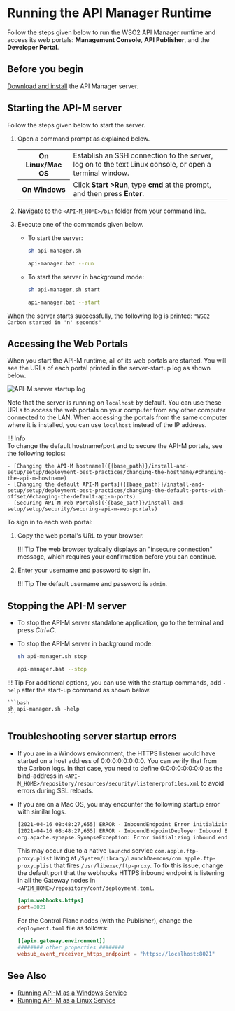# Running the API Manager Runtime

Follow the steps given below to run the WSO2 API Manager runtime and access its web portals: **Management Console**, **API Publisher**, and the **Developer Portal**.

## Before you begin

[Download and install]({{base_path}}/install-and-setup/install/installing-the-product/installing-api-m-runtime) the API Manager server.

## Starting the API-M server

Follow the steps given below to start the server.

1.  Open a command prompt as explained below.

    <table>
        <tr>
            <th>On <b>Linux/Mac OS</b></td>
            <td>Establish an SSH connection to the server, log on to the text Linux console, or open a terminal window.</td>
        </tr>
        <tr>
            <th>On <b>Windows</b></td>
            <td>Click <b>Start &gt;Run</b>, type <b>cmd</b> at the prompt, and then press <b>Enter</b>.</td>
        </tr>
    </table>     

2.  Navigate to the `<API-M_HOME>/bin` folder from your command line.
3.  Execute one of the commands given below.

    -   To start the server:

        ```bash tab="On MacOS/Linux"
        sh api-manager.sh
        ```

        ```bash tab="On Windows"
        api-manager.bat --run
        ```

    -   To start the server in background mode:

        ```bash tab="On macOS/Linux"
        sh api-manager.sh start
        ```

        ```bash tab="On Windows"
        api-manager.bat --start
        ```

When the server starts successfully, the following log is printed: `"WSO2 Carbon started in 'n' seconds"`

## Accessing the Web Portals

When you start the API-M runtime, all of its web portals are started. You will see the URLs of each portal printed in the server-startup log as shown below.

![API-M server startup log]({{base_path}}/assets/img/setup-and-install/running-product-mgt-console-url.png)

Note that the server is running on `localhost` by default. You can use these URLs to access the web portals on your computer from any other computer connected to the LAN. When accessing the portals from the same computer where it is installed, you can use `localhost` instead of the IP address.

!!! Info  
    To change the default hostname/port and to secure the API-M portals, see the following topics:

    - [Changing the API-M hostname]({{base_path}}/install-and-setup/setup/deployment-best-practices/changing-the-hostname/#changing-the-api-m-hostname)
    - [Changing the default API-M ports]({{base_path}}/install-and-setup/setup/deployment-best-practices/changing-the-default-ports-with-offset/#changing-the-default-api-m-ports)
    - [Securing API-M Web Portals]({{base_path}}/install-and-setup/setup/security/securing-api-m-web-portals)

To sign in to each web portal:

1.  Copy the web portal's URL to your browser.

    !!! Tip
        The web browser typically displays an "insecure connection" message, which requires your confirmation before you can continue.

2.  Enter your username and password to sign in.

    !!! Tip
        The default username and password is `admin`.

## Stopping the API-M server

-   To stop the API-M server standalone application, go to the terminal and press <i>Ctrl+C</i>.
-   To stop the API-M server in background mode:

    ```bash tab="On macOS/Linux"
    sh api-manager.sh stop
    ```

    ```bash tab="On Windows"
    api-manager.bat --stop
    ```

!!! Tip
    For additional options, you can use with the startup commands, add `-help` after the start-up command as shown below.

    ```bash
    sh api-manager.sh -help
    ```

## Troubleshooting server startup errors

-   If you are in a Windows environment, the HTTPS listener would have started on a host address of 0:0:0:0:0:0:0:0. You can verify that from the Carbon logs. In that case, you need to define 0:0:0:0:0:0:0:0 as the bind-address in `<API-M_HOME>/repository/resources/security/listenerprofiles.xml` to avoid errors during SSL reloads.
-   If you are on a Mac OS, you may encounter the following startup error with similar logs.

    ```bash
    [2021-04-16 08:48:27,655] ERROR - InboundEndpoint Error initializing inbound endpoint SecureWebhookServer
    [2021-04-16 08:48:27,655] ERROR - InboundEndpointDeployer Inbound Endpoint deployment from the file : /Users/sanjeewa/Downloads/wso2am-4.0.0/repository/deployment/server/synapse-configs/default/inbound-endpoints/SecureWebhookServer.xml : Failed.
    org.apache.synapse.SynapseException: Error initializing inbound endpoint SecureWebhookServer at org.apache.synapse.inbound.InboundEndpoint.init(InboundEndpoint.java:83) ~[synapse-core_2.1.7.wso2v227.jar:2.1.7-wso2v227]
    ```

    This may occur due to a native `launchd` service `com.apple.ftp-proxy.plist` living at `/System/Library/LaunchDaemons/com.apple.ftp-proxy.plist` that fires `/usr/libexec/ftp-proxy`. To fix this issue, change the default port that the webhooks HTTPS inbound endpoint is listening in all the Gateway nodes in `<APIM_HOME>/repository/conf/deployment.toml`.

    ```toml
    [apim.webhooks.https]
    port=8021
    ```

    For the Control Plane nodes (with the Publisher), change the `deployment.toml` file as follows:

    ```toml
    [[apim.gateway.environment]]
    ######## other properties ########
    websub_event_receiver_https_endpoint = "https://localhost:8021"
    ```

## See Also

-   [Running API-M as a Windows Service]({{base_path}}/install-and-setup/install/installing-the-product/installing-api-m-as-a-windows-service/)
-   [Running API-M as a Linux Service]({{base_path}}/install-and-setup/install/installing-the-product/installing-api-m-as-a-linux-service/)
